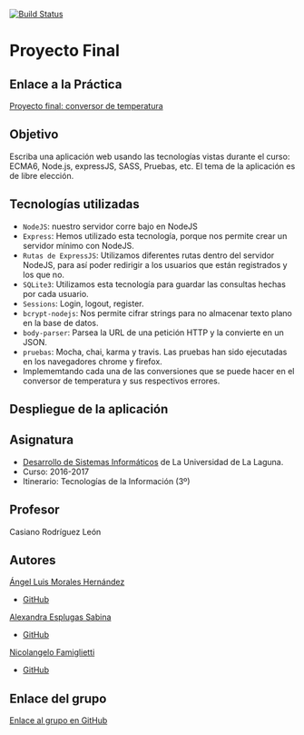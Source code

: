 [![Build Status](https://travis-ci.org/ULL-ESIT-DSI-1617/proyecto-dsi-alexandra-angel-nicolangelo-35l2.svg?branch=master)](https://travis-ci.org/ULL-ESIT-DSI-1617/proyecto-dsi-alexandra-angel-nicolangelo-35l2)
# Proyecto Final

## Enlace a la Práctica
[Proyecto final: conversor de temperatura](https://casianorodriguezleon.gitbooks.io/ull-esit-1617/content/proyectos/dsi/)

## Objetivo

Escriba una aplicación web usando las tecnologías vistas durante el curso: 
ECMA6, Node.js, expressJS, SASS, Pruebas, etc. El tema de la aplicación es de libre elección.

## Tecnologías utilizadas
* `NodeJS`: nuestro servidor corre bajo en NodeJS
* `Express`: Hemos utilizado esta tecnología, porque nos permite crear un servidor mínimo con NodeJS.
* `Rutas de ExpressJS`: Utilizamos diferentes rutas dentro del servidor NodeJS, para así poder redirigir a los usuarios que están registrados y los que no.
* `SQLite3`: Utilizamos esta tecnología para guardar las consultas hechas por cada usuario.
* `Sessions`: Login, logout, register.
* `bcrypt-nodejs`: Nos permite cifrar strings para no almacenar texto plano en la base de datos.
* `body-parser`: Parsea la URL de una petición HTTP y la convierte en un JSON.
* `pruebas`: Mocha, chai, karma y travis. Las pruebas han sido ejecutadas en los navegadores chrome y firefox.
* Implememtando cada una de las conversiones que se puede hacer en el conversor de temperatura y sus respectivos errores.

## Despliegue de la aplicación

## Asignatura
* [Desarrollo de Sistemas Informáticos](https://campusvirtual.ull.es/1617/course/view.php?id=1136) de La Universidad de La Laguna.
* Curso: 2016-2017
* Itinerario: Tecnologías de la Información \(3º\)

## Profesor
Casiano Rodríguez León

## Autores
[Ángel Luis Morales Hernández](https://alu0100888157.github.io)
* [GitHub](https://github.com/alu0100888157)

[Alexandra Esplugas Sabina](https://alu0100762006.github.io)
* [GitHub](https://github.com/alu0100762006)

[Nicolangelo Famiglietti](https://alu0100912005.github.io)
* [GitHub](https://github.com/alu0100912005)

## Enlace del grupo
[Enlace al grupo en GitHub](https://github.com/ULL-ESIT-DSI-1617/proyecto-dsi-alexandra-angel-nicolangelo-35l2)

